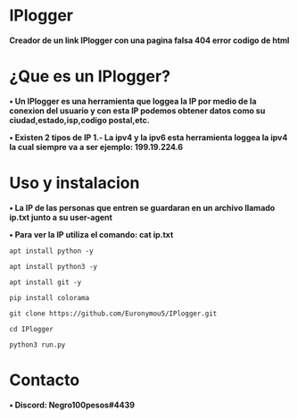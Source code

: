 # IPlogger
**Creador de un link IPlogger con una pagina falsa 404 error codigo de html**

# ¿Que es un IPlogger?
**• Un IPlogger es una herramienta que loggea la IP por medio de la conexion del usuario y con esta IP podemos obtener datos como su ciudad,estado,isp,codigo postal,etc.**

**• Existen 2 tipos de IP 1.- La ipv4 y la ipv6 esta herramienta loggea la ipv4 la cual siempre va a ser ejemplo: 199.19.224.6**

# Uso y instalacion
**• La IP de las personas que entren se guardaran en un archivo llamado ip.txt junto a su user-agent**

**• Para ver la IP utiliza el comando: cat ip.txt**
```
apt install python -y
```
```
apt install python3 -y
```
```
apt install git -y
```
```
pip install colorama
```
```
git clone https://github.com/Euronymou5/IPlogger.git
```
```
cd IPlogger
```
```
python3 run.py
```

# Contacto
**• Discord: Negro100pesos#4439**
